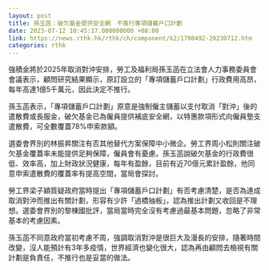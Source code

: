 ```yaml
---
layout: post
title: 孫玉菡：破欠基金提供安全網　不推行專項儲蓄戶口計劃
date: 2023-07-12 10:45:17.000000000 +08:00
link: https://news.rthk.hk/rthk/ch/component/k2/1708492-20230712.htm
categories: rthk
---
```


強積金將於2025年取消對沖安排，勞工及福利局孫玉菡在立法會人力事務委員會會議表示，顧問研究結果顯示，原訂設立的「專項儲蓄戶口計劃」行政費用高昂，每年高達1億5千萬元，因此決定不推行。

孫玉菡表示，「專項儲蓄戶口計劃」原意是強制僱主儲蓄以支付取消「對沖」後的遣散費或長服金，破欠基金已為僱員提供補底安全網，以特惠款項形式向僱員墊支遣散費，可全數覆蓋78%申索款額。

選委會界別的林振昇關注有否其他替代方案保障中小微企。勞工界周小松則關注破欠基金覆蓋率未能提供足夠保障，僱員會有憂慮。孫玉菡說破欠基金的行政費很低、效率高，加上財政狀況健康，每年有盈餘，目前有近70億元累計盈餘，他同意申索遣散費的覆蓋率有提高空間，當局會探討。

勞工界梁子穎質疑政府當時提出「專項儲蓄戶口計劃」有否考慮清楚，是否為達成取消對沖而推出有關計劃，形容有少許「過橋抽板」，認為推出計劃又收回是不理想。選委會界別的黎棟國批評，當局當時完全沒有考慮過最基本問題，忽略了非常基本的考慮因素。

孫玉菡不同意政府當初考慮不周，強調取消對沖是很巨大及漫長的安排，隨著時間改變，沒人能預計有3年多疫情，世界經濟也變化很大，認為再由顧問去檢視有關計劃是負責任，不推行也是妥當的做法。
